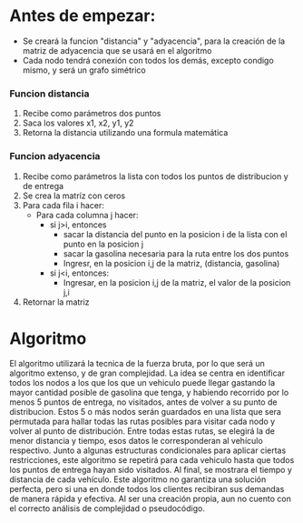 # Antes de empezar:
- Se creará la funcion "distancia" y "adyacencia", para la creación de la matriz de adyacencia que se usará en el algoritmo
- Cada nodo tendrá conexión con todos los demás, excepto condigo mismo, y será un grafo simétrico
### Funcion distancia
1. Recibe como parámetros dos puntos
2. Saca los valores x1, x2, y1, y2
3. Retorna la distancia utilizando una formula matemática
### Funcion adyacencia
1. Recibe como parámetros la lista con todos los puntos de distribucion y de entrega
2. Se crea la matríz con ceros
3. Para cada fila i  hacer:
    - Para cada columna j hacer:
        - si j>i, entonces
             - sacar la distancia  del punto en la posicion i de la lista con el punto en la posicion j
            - sacar la gasolina necesaria para la ruta entre los dos puntos
            - Ingresr, en la posicion i,j de la matriz, (distancia, gasolina)
        - si j<i, entonces:
            - Ingresar, en la posicion i,j de la matriz, el valor de la posicion j,i
4. Retornar la matriz

# Algoritmo
El algoritmo utilizará la tecnica de la fuerza bruta, por lo que será un algoritmo extenso, y de gran complejidad. La idea se centra en identificar todos los nodos a los que los que un vehiculo puede llegar gastando la mayor cantidad posible de gasolina que tenga, y habiendo recorrido por lo menos 5 puntos de entrega, no visitados, antes de volver a su punto de distribucion.
Estos 5 o más nodos serán guardados en una lista que sera permutada para hallar todas las rutas posibles para visitar cada nodo y volver al punto de distribución. Entre todas estas rutas, se elegirá la de menor distancia y tiempo, esos datos le corresponderan al vehículo respectivo.
Junto a algunas estructuras condicionales para aplicar ciertas restricciones, este algoritmo se repetirá para cada vehiculo hasta que todos los puntos de entrega hayan sido visitados.
Al final, se mostrara el tiempo y distancia de cada vehículo.
Este algoritmo no garantiza una solución perfecta, pero si una en donde todos los clientes recibiran sus demandas de manera rápida y efectiva.
Al ser una creación propia, aun no cuento con el correcto análisis de complejidad o pseudocódigo.


    
    


